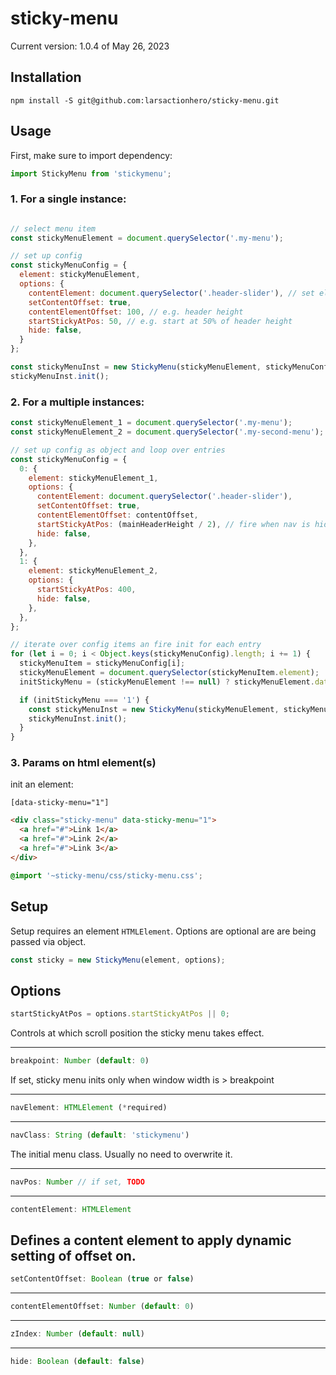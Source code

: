 # sticky-menu
Current version: 1.0.4 of May 26, 2023

## Installation
```npm
npm install -S git@github.com:larsactionhero/sticky-menu.git
```

## Usage
First, make sure to import dependency:
```javascript
import StickyMenu from 'stickymenu';
```

### 1. For a single instance:
```javascript

// select menu item
const stickyMenuElement = document.querySelector('.my-menu');

// set up config
const stickyMenuConfig = {
  element: stickyMenuElement,
  options: {
    contentElement: document.querySelector('.header-slider'), // set element to prevent from jumping when menu is active
    setContentOffset: true,
    contentElementOffset: 100, // e.g. header height
    startStickyAtPos: 50, // e.g. start at 50% of header height
    hide: false,
  }
};

const stickyMenuInst = new StickyMenu(stickyMenuElement, stickyMenuConfig);
stickyMenuInst.init();
```

### 2. For a multiple instances:
```javascript
const stickyMenuElement_1 = document.querySelector('.my-menu');
const stickyMenuElement_2 = document.querySelector('.my-second-menu');

// set up config as object and loop over entries
const stickyMenuConfig = {
  0: {
    element: stickyMenuElement_1,
    options: {
      contentElement: document.querySelector('.header-slider'),
      setContentOffset: true,
      contentElementOffset: contentOffset,
      startStickyAtPos: (mainHeaderHeight / 2), // fire when nav is hidden by half of its height
      hide: false,
    },
  },
  1: {
    element: stickyMenuElement_2,
    options: {
      startStickyAtPos: 400,
      hide: false,
    },
  },
};

// iterate over config items an fire init for each entry
for (let i = 0; i < Object.keys(stickyMenuConfig).length; i += 1) {
  stickyMenuItem = stickyMenuConfig[i];
  stickyMenuElement = document.querySelector(stickyMenuItem.element);
  initStickyMenu = (stickyMenuElement !== null) ? stickyMenuElement.dataset.stickyMenu : false;

  if (initStickyMenu === '1') {
    const stickyMenuInst = new StickyMenu(stickyMenuElement, stickyMenuItem.options);
    stickyMenuInst.init();
  }
}
```

### 3. Params on html element(s)
init an element:  
```
[data-sticky-menu="1"]
```

```html
<div class="sticky-menu" data-sticky-menu="1">
  <a href="#">Link 1</a>
  <a href="#">Link 2</a>
  <a href="#">Link 3</a>
</div>
```

```css
@import '~sticky-menu/css/sticky-menu.css';
```

## Setup
Setup requires an element `HTMLElement`.
Options are optional are are being passed via object.
```javascript
const sticky = new StickyMenu(element, options);
```

## Options
```javascript 
startStickyAtPos = options.startStickyAtPos || 0;
```
Controls at which scroll position the sticky menu takes effect.

---
```javascript 
breakpoint: Number (default: 0) 
```
If set, sticky menu inits only when window width is > breakpoint

---
```javascript 
navElement: HTMLElement (*required)
```
---
```javascript 
navClass: String (default: 'stickymenu')
```
The initial menu class. Usually no need to overwrite it.

---
```javascript 
navPos: Number // if set, TODO
```
---
```javascript 
contentElement: HTMLElement 
```
Defines a content element to apply dynamic setting of offset on.
---
```javascript 
setContentOffset: Boolean (true or false)
```
---
```javascript 
contentElementOffset: Number (default: 0)
```
---
```javascript 
zIndex: Number (default: null)
```
---
```javascript 
hide: Boolean (default: false)
```
